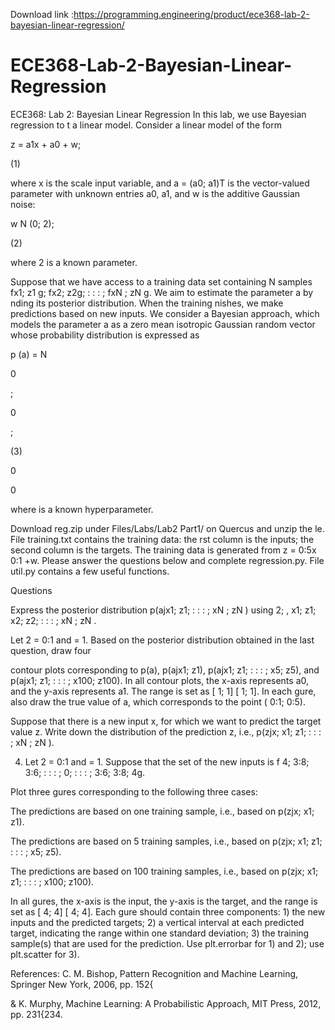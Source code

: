 Download link :https://programming.engineering/product/ece368-lab-2-bayesian-linear-regression/


# ECE368-Lab-2-Bayesian-Linear-Regression
ECE368: Lab 2: Bayesian Linear Regression
In this lab, we use Bayesian regression to t a linear model. Consider a linear model of the form

z = a1x + a0 + w;

(1)

where x is the scale input variable, and a = (a0; a1)T is the vector-valued parameter with unknown entries a0, a1, and w is the additive Gaussian noise:

w N (0; 2);

(2)

where 2 is a known parameter.

Suppose that we have access to a training data set containing N samples fx1; z1 g; fx2; z2g; : : : ; fxN ; zN g. We aim to estimate the parameter a by nding its posterior distribution. When the training nishes, we make predictions based on new inputs. We consider a Bayesian approach, which models the parameter a as a zero mean isotropic Gaussian random vector whose probability distribution is expressed as

p (a) = N

0

;

0

;

(3)

0

0

where is a known hyperparameter.

Download reg.zip under Files/Labs/Lab2 Part1/ on Quercus and unzip the le. File training.txt contains the training data: the rst column is the inputs; the second column is the targets. The training data is generated from z = 0:5x 0:1 +w. Please answer the questions below and complete regression.py. File util.py contains a few useful functions.

Questions

Express the posterior distribution p(ajx1; z1; : : : ; xN ; zN ) using 2; , x1; z1; x2; z2; : : : ; xN ; zN .

Let 2 = 0:1 and = 1. Based on the posterior distribution obtained in the last question, draw four

contour plots corresponding to p(a), p(ajx1; z1), p(ajx1; z1; : : : ; x5; z5), and p(ajx1; z1; : : : ; x100; z100). In all contour plots, the x-axis represents a0, and the y-axis represents a1. The range is set as [ 1; 1] [ 1; 1]. In each gure, also draw the true value of a, which corresponds to the point ( 0:1; 0:5).

Suppose that there is a new input x, for which we want to predict the target value z. Write down the distribution of the prediction z, i.e., p(zjx; x1; z1; : : : ; xN ; zN ).

4. Let 2 = 0:1 and = 1. Suppose that the set of the new inputs is f 4; 3:8; 3:6; : : : ; 0; : : : ; 3:6; 3:8; 4g.

Plot three gures corresponding to the following three cases:

The predictions are based on one training sample, i.e., based on p(zjx; x1; z1).

The predictions are based on 5 training samples, i.e., based on p(zjx; x1; z1; : : : ; x5; z5).

The predictions are based on 100 training samples, i.e., based on p(zjx; x1; z1; : : : ; x100; z100).

In all gures, the x-axis is the input, the y-axis is the target, and the range is set as [ 4; 4] [ 4; 4]. Each gure should contain three components: 1) the new inputs and the predicted targets; 2) a vertical interval at each predicted target, indicating the range within one standard deviation; 3) the training sample(s) that are used for the prediction. Use plt.errorbar for 1) and 2); use plt.scatter for 3).

References: C. M. Bishop, Pattern Recognition and Machine Learning, Springer New York, 2006, pp. 152{

& K. Murphy, Machine Learning: A Probabilistic Approach, MIT Press, 2012, pp. 231{234.
